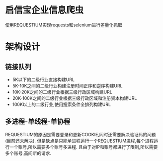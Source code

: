 # 启信宝企业信息爬虫
使用REQUESTIUM实现requests和selenium进行差量化抓取

# 架构设计
## 链接队列
* 5K以下的二级行业直接构建URL
* 5K-10K之间的二级行业构建注册时间正序和逆序构建URL
* 10K-20K之间的二级行业根据三级行政区域构建URL
* 20K-100K之间的二级行业根据三级行政区域和注册资本构建URL
* 100K以上的二级行业,使用搜索条件全排列构建URL

## 多进程-单线程-单协程
REQUESTIUM的原因是需要登录和更新COOKIE,同时还需要解决验证码的问题(目前还未解决).
但是缺点是只能单进程运行一个REQUESTIUM进程,每个进程运行一个账号,所以需要多个账号多进程.
且由于对IP和账号都进行了限制,所以需要多个账号,高间断的请求.